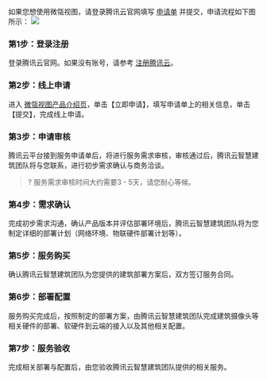 如果您想使用微瓴视图，请登录腾讯云官网填写 [申请单](https://cloud.tencent.com/apply/p/uo5inbakz1o) 并提交，申请流程如下图所示：
![](https://main.qcloudimg.com/raw/c06cd908f0c2f9843ffd4b97387704ad.svg)

### 第1步：登录注册
登录腾讯云官网。如果没有账号，请参考 [注册腾讯云](https://cloud.tencent.com/document/product/378/17985)。

### 第2步：线上申请
进入 [微瓴视图产品介绍页](待补充)，单击【立即申请】，填写申请单上的相关信息，单击【提交】，完成线上申请。

### 第3步：申请审核
腾讯云平台接到服务申请单后，将进行服务需求审核，审核通过后，腾讯云智慧建筑团队将与您联系，进行初步需求确认与商务洽谈。
>? 服务需求审核时间大约需要3 - 5天，请您耐心等候。

### 第4步：需求确认
完成初步需求沟通，确认产品版本并评估部署环境后，腾讯云智慧建筑团队将为您制定详细的部署计划（网络环境、物联硬件部署计划等）。

### 第5步：服务购买
确认腾讯云智慧建筑团队为您提供的建筑部署方案后，双方签订服务合同。

### 第6步：部署配置
服务购买完成后，按照制定的部署方案，由腾讯云智慧建筑团队完成建筑摄像头等相关硬件的部署、软硬件到云端的接入以及其他相关配置。

### 第7步：服务验收
完成相关部署与配置后，由您验收腾讯云智慧建筑团队提供的相关服务。

